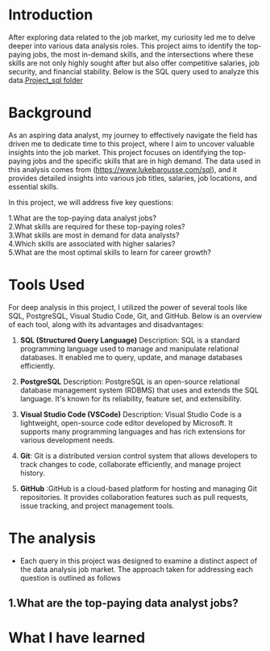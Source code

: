 # Introduction
After exploring data related to the job market, 
my curiosity led me to delve deeper into various data analysis roles.
This project aims to identify the top-paying jobs, the most in-demand skills, 
and the intersections where these skills are not only highly sought after but also offer competitive salaries, 
job security, and financial stability. Below is the SQL query used to analyze this data.[Project_sql folder](/Project_sql/)


# Background
As an aspiring data analyst, my journey to effectively navigate the field has driven me to dedicate time to this project, where I aim to uncover valuable insights into the job market. This project focuses on identifying the top-paying jobs and the specific skills that are in high demand. The data used in this analysis comes from (https://www.lukebarousse.com/sql), and it provides detailed insights into various job titles, salaries, job locations, and essential skills.

In this project, we will address five key questions:

1.What are the top-paying data analyst jobs?                                            
2.What skills are required for these top-paying roles?                                        
3.What skills are most in demand for data analysts?                                    
4.Which skills are associated with higher salaries?                                      
5.What are the most optimal skills to learn for career growth?
# Tools Used
For deep analysis in this project, I utilized the power of several tools like SQL, PostgreSQL, Visual Studio Code, Git, and GitHub. Below is an overview of each tool, along with its advantages and disadvantages:

1. **SQL (Structured Query Language)**
Description: SQL is a standard programming language used to manage and manipulate relational databases. It enabled me  to query, update, and manage databases efficiently.
2. **PostgreSQL**
Description: PostgreSQL is an open-source relational database management system (RDBMS) that uses and extends the SQL language. It's known for its reliability, feature set, and extensibility.

3. **Visual Studio Code (VSCode)**
Description: Visual Studio Code is a lightweight, open-source code editor developed by Microsoft. It supports many programming languages and has rich extensions for various development needs.

4. **Git**: Git is a distributed version control system that allows developers to track changes to code, collaborate efficiently, and manage project history.

5. **GitHub** :GitHub is a cloud-based platform for hosting and managing Git repositories. It provides collaboration features such as pull requests, issue tracking, and project management tools.
# The analysis
- Each query in this project was designed to examine a distinct aspect of the data analysis job market. The approach taken for addressing each question is outlined as follows
## 1.What are the top-paying data analyst jobs?

# What I have learned
